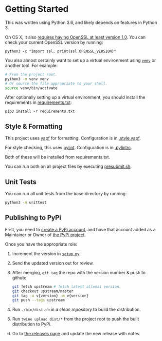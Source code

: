 # Getting Started

This was written using Python 3.6, and likely depends on features in Python 3.

On OS X, it also [requires having OpenSSL at least version 1.0](https://github.com/kubernetes-incubator/client-python/tree/6b555de1c7a1a291d0afcba91823ff419a044ca0#sslerror-on-macos). You can check your current OpenSSL version by running:
```
python3 -c "import ssl; print(ssl.OPENSSL_VERSION)"
```

You also almost certainly want to set up a virtual environment using [`venv`](https://docs.python.org/3/library/venv.html) or another tool. For example:
```bash
# From the project root.
python3 -m venv venv
# Or source the file appropriate to your shell.
source venv/bin/activate
```

After optionally setting up a virtual environment, you should install the requirements in [requirements.txt](./requirements.txt):
```
pip3 install -r requirements.txt
```

## Style & Formatting

This project uses [yapf](https://github.com/google/yapf) for formatting. Configuration is in
[.style.yapf](./.style.yapf).

For style checking, this uses [pylint](https://www.pylint.org/). Configuration is in
[.pylintrc](./.pylintrc).

Both of these will be installed from requirements.txt.

You can run both on all project files by executing [presubmit.sh](./presubmit.sh).

## Unit Tests

You can run all unit tests from the base directory by running:

```bash
python3 -m unittest
```

## Publishing to PyPi

First, you need to [create a PyPi account](https://pypi.python.org/pypi?%3Aaction=register_form), and have that account added as a Maintainer or Owner of [the PyPi project](https://pypi.python.org/pypi/ai2-kubernetes-initializer).

Once you have the appropriate role:

1. Increment the version in [`setup.py`](./setup.py).
2. Send the updated version out for review.
3. After merging, `git tag` the repo with the version number & push to github:

   ```bash
   git fetch upstream # fetch latest allenai version.
   git checkout upstream/master
   git tag -a v{version} -m v{version}
   git push --tags upstream
   ```
4. Run `./bin/dist.sh` in *a clean repository* to build the distribution.
5. Run `twine upload dist/*` from the project root to push the built distribution to PyPi.
6. Go to [the releases page](https://github.com/allenai/kubernetes-initializer-python/releases) and update the new release with notes.
